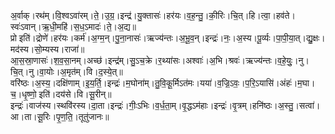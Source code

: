 

  
अ॒र्वाक्।रथ॑म्।वि॒श्वऽवा॑रम्।ते॒।उ॒ग्र॒।इन्द्र॑।यु॒क्तासः॑।हर॑यः।व॒ह॒न्तु॒।की॒रिः।चि॒त्।हि।त्वा॒।हव॑ते।स्वः॑ऽवान्।ऋ॒धी॒महि॑।स॒ध॒ऽमादः॑।ते॒।अ॒द्य॥  
प्रो इति॑।द्रोणे॑।हर॑यः।कर्म॑।अ॒ग्म॒न्।पु॒ना॒नासः॑।ऋज्य॑न्तः।अ॒भू॒व॒न्।इन्द्रः॑।नः॒।अ॒स्य।पू॒र्व्यः।पा॒पी॒या॒त्।द्यु॒क्षः।मद॑स्य।सो॒म्यस्य।राजा॑॥  
आ॒स॒स्रा॒णासः॑।श॒व॒सा॒नम्।अच्छ॑।इन्द्र॑म्।सु॒ऽच॒क्रे।र॒थ्या॑सः।अश्वाः॑।अ॒भि।श्रवः॑।ऋज्य॑न्तः।व॒हे॒युः॒।नु।चि॒त्।नु।वा॒योः।अ॒मृत॑म्।वि।द॒स्ये॒त्॥  
वरि॑ष्ठः।अ॒स्य॒।दक्षि॑णाम्।इ॒य॒र्ति॒।इन्द्रः॑।म॒घोना॑म्।तु॒वि॒कू॒र्मिऽत॑मः।यया॑।व॒ज्रि॒ऽवः॒।प॒रि॒ऽयासि॑।अंहः॑।म॒घा।च॒।धृ॒ष्णो॒ इति॑।दय॑से।वि।सू॒रीन्॥  
इन्द्रः॑।वाज॑स्य।स्थवि॑रस्य।दा॒ता।इन्द्रः॑।गीः॒ऽभिः।व॒र्ध॒ता॒म्।वृ॒द्धऽम॑हाः।इन्द्रः॑।वृ॒त्रम्।हनि॑ष्ठः।अ॒स्तु॒।सत्वा॑।आ।ता।सू॒रिः।पृ॒ण॒ति॒।तूतु॑जानः॥  
